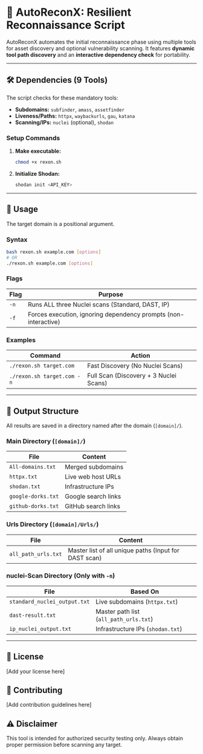 # 📡 AutoReconX: Resilient Reconnaissance Script

AutoReconX automates the initial reconnaissance phase using multiple tools for asset discovery and optional vulnerability scanning. It features **dynamic tool path discovery** and an **interactive dependency check** for portability.

---

## 🛠 Dependencies (9 Tools)

The script checks for these mandatory tools:

- **Subdomains:** `subfinder`, `amass`, `assetfinder`
- **Liveness/Paths:** `httpx`, `waybackurls`, `gau`, `katana`
- **Scanning/IPs:** `nuclei` (optional), `shodan`

### Setup Commands

1. **Make executable:** 
   ```bash
   chmod +x rexon.sh
   ```

2. **Initialize Shodan:** 
   ```bash
   shodan init <API_KEY>
   ```

---

## 🚀 Usage

The target domain is a positional argument.

### Syntax

```bash
bash rexon.sh example.com [options]
# OR
./rexon.sh example.com [options]
```

### Flags

| Flag | Purpose |
|------|---------|
| `-n` | Runs ALL three Nuclei scans (Standard, DAST, IP) |
| `-f` | Forces execution, ignoring dependency prompts (non-interactive) |

### Examples

| Command | Action |
|---------|--------|
| `./rexon.sh target.com` | Fast Discovery (No Nuclei Scans) |
| `./rexon.sh target.com -n` | Full Scan (Discovery + 3 Nuclei Scans) |

---

## 📂 Output Structure

All results are saved in a directory named after the domain (`[domain]/`).

### Main Directory (`[domain]/`)

| File | Content |
|------|---------|
| `All-domains.txt` | Merged subdomains |
| `httpx.txt` | Live web host URLs |
| `shodan.txt` | Infrastructure IPs |
| `google-dorks.txt` | Google search links |
| `github-dorks.txt` | GitHub search links |

### Urls Directory (`[domain]/Urls/`)

| File | Content |
|------|---------|
| `all_path_urls.txt` | Master list of all unique paths (Input for DAST scan) |

### nuclei-Scan Directory (Only with `-n`)

| File | Based On |
|------|----------|
| `standard_nuclei_output.txt` | Live subdomains (`httpx.txt`) |
| `dast-result.txt` | Master path list (`all_path_urls.txt`) |
| `ip_nuclei_output.txt` | Infrastructure IPs (`shodan.txt`) |

---

## 📝 License

[Add your license here]

## 🤝 Contributing

[Add contribution guidelines here]

## ⚠️ Disclaimer

This tool is intended for authorized security testing only. Always obtain proper permission before scanning any target.
